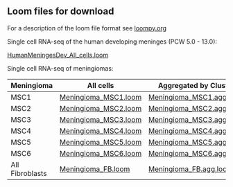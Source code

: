 ## Loom files for download

For a description of the loom file format see [loompy.org](https://loompy.org)

Single cell RNA-seq of the human developing meninges (PCW 5.0 - 13.0):

[HumanMeningesDev_All_cells.loom](https://storage.googleapis.com/linnarsson-lab-loom/HumanMeningesDev_All_cells.loom)

Single cell RNA-seq of meningiomas:

| Meningioma | All cells | Aggregated by Cluster |
| ---------- | --------- | --------------------- |
| MSC1       | [Meningioma_MSC1.loom](https://https://storage.googleapis.com/linnarsson-lab-loom/Meningioma_MSC1.loom) | [Meningioma_MSC1.agg.loom](https://storage.googleapis.com/linnarsson-lab-loom/Meningioma_MSC1.agg.loom) |
| MSC2       | [Meningioma_MSC2.loom](https://https://storage.googleapis.com/linnarsson-lab-loom/Meningioma_MSC2.loom) | [Meningioma_MSC2.agg.loom](https://storage.googleapis.com/linnarsson-lab-loom/Meningioma_MSC2.agg.loom) |
| MSC3       | [Meningioma_MSC3.loom](https://https://storage.googleapis.com/linnarsson-lab-loom/Meningioma_MSC3.loom) | [Meningioma_MSC3.agg.loom](https://storage.googleapis.com/linnarsson-lab-loom/Meningioma_MSC3.agg.loom) |
| MSC4       | [Meningioma_MSC4.loom](https://https://storage.googleapis.com/linnarsson-lab-loom/Meningioma_MSC4.loom) | [Meningioma_MSC4.agg.loom](https://storage.googleapis.com/linnarsson-lab-loom/Meningioma_MSC4.agg.loom) |
| MSC5       | [Meningioma_MSC5.loom](https://https://storage.googleapis.com/linnarsson-lab-loom/Meningioma_MSC5.loom) | [Meningioma_MSC5.agg.loom](https://storage.googleapis.com/linnarsson-lab-loom/Meningioma_MSC5.agg.loom) |
| MSC6       | [Meningioma_MSC6.loom](https://https://storage.googleapis.com/linnarsson-lab-loom/Meningioma_MSC6.loom) | [Meningioma_MSC6.agg.loom](https://storage.googleapis.com/linnarsson-lab-loom/Meningioma_MSC6.agg.loom) |
| All Fibroblasts | [Meningioma_FB.loom](https://https://storage.googleapis.com/linnarsson-lab-loom/Meningioma_FB.loom) | [Meningioma_FB.agg.loom](https://storage.googleapis.com/linnarsson-lab-loom/Meningioma_FB.agg.loom) |
